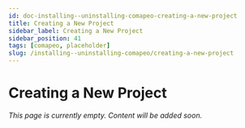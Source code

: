 ```yaml
---
id: doc-installing--uninstalling-comapeo-creating-a-new-project
title: Creating a New Project
sidebar_label: Creating a New Project
sidebar_position: 41
tags: [comapeo, placeholder]
slug: /installing--uninstalling-comapeo/creating-a-new-project
---
```


# Creating a New Project

*This page is currently empty. Content will be added soon.*
